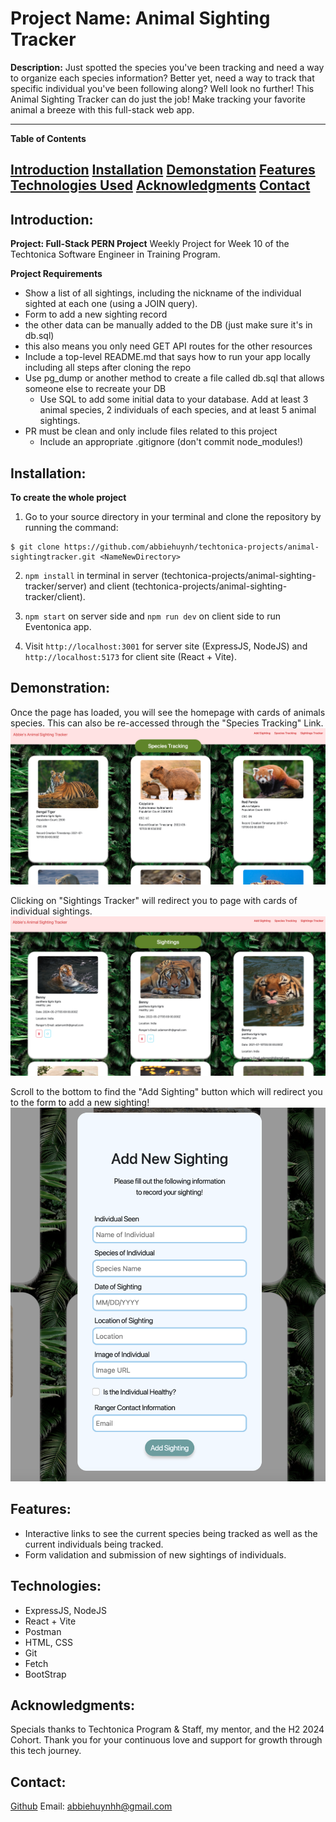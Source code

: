 # Project Name: Animal Sighting Tracker

**Description:**
Just spotted the species you've been tracking and need a way to organize each species information? Better yet, need a way to track that specific individual you've been following along? Well look no further! This Animal Sighting Tracker can do just the job! Make tracking your favorite animal a breeze with this full-stack web app.

---

**Table of Contents**

[Introduction](#introduction)
[Installation](#installation)
[Demonstation](#demonstration)
[Features](#features)
[Technologies Used](#technologies-used)
[Acknowledgments](#acknowledgments)
[Contact](#contact)
---

## Introduction: 
**Project: Full-Stack PERN Project**
Weekly Project for Week 10 of the Techtonica Software Engineer in Training Program.

**Project Requirements**
- Show a list of all sightings, including the nickname of the individual sighted at each one (using a JOIN query).
- Form to add a new sighting record
- the other data can be manually added to the DB (just make sure it's in db.sql)
- this also means you only need GET API routes for the other resources
- Include a top-level README.md that says how to run your app locally including all steps after cloning the repo
- Use pg_dump or another method to create a file called db.sql that allows someone else to recreate your DB
    - Use SQL to add some initial data to your database. Add at least 3 animal species, 2 individuals of each species, and at least 5 animal sightings.
- PR must be clean and only include files related to this project
    - Include an appropriate .gitignore (don't commit node_modules!)

## Installation: 
**To create the whole project**
1.  Go to your source directory in your terminal and clone the repository by running the command:

```
$ git clone https://github.com/abbiehuynh/techtonica-projects/animal-sightingtracker.git <NameNewDirectory>
```
2. `npm install` in terminal in server (techtonica-projects/animal-sighting-tracker/server) and client (techtonica-projects/animal-sighting-tracker/client).

3. `npm start` on server side and `npm run dev` on client side to run Eventonica app.

4. Visit `http://localhost:3001` for server site (ExpressJS, NodeJS) and `http://localhost:5173` for client site (React + Vite).


## Demonstration:

Once the page has loaded, you will see the homepage with cards of animals species. This can also be re-accessed through the "Species Tracking" Link. 
![Load Species Page](./client/src/assets/loadpage-animalsightingtracker.png)

Clicking on "Sightings Tracker" will redirect you to page with cards of individual sightings. 
![Load Sightings Page](./client/src/assets/sightings-animal-sightings-tracker.png)

Scroll to the bottom to find the "Add Sighting" button which will redirect you to the form to add a new sighting!
![Form](./client/src/assets/form-animal-sighting-tracker.png)


## Features: 
- Interactive links to see the current species being tracked as well as the current individuals being tracked. 
- Form validation and submission of new sightings of individuals. 


## Technologies: 
- ExpressJS, NodeJS
- React + Vite  
- Postman     
- HTML, CSS
- Git
- Fetch
- BootStrap

## Acknowledgments:
Specials thanks to Techtonica Program & Staff, my mentor, and the H2 2024 Cohort. Thank you for your continuous love and support for growth through this tech journey. 

## Contact: 
[Github](https://github.com/abbiehuynh)
Email: abbiehuynhh@gmail.com